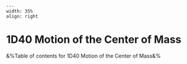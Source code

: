 
```{figure} /figures/busy.png
---
width: 35%
align: right
```
# 1D40 Motion of the Center of Mass

&%Table of contents for 1D40 Motion of the Center of Mass&%